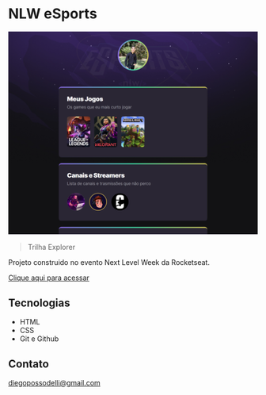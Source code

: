 # NLW eSports 

![preview](./.github/preview.png)

> Trilha Explorer

Projeto construido no evento Next Level Week da Rocketseat.

[Clique aqui para acessar](https://diegopossodelli.github.io/NLW/)

## Tecnologias 

- HTML
- CSS
- Git e Github

## Contato

diegopossodelli@gmail.com